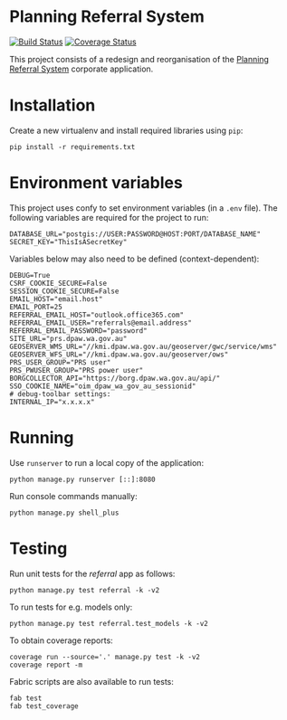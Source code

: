 # Planning Referral System

[![Build
Status](https://travis-ci.org/parksandwildlife/prs.svg?branch=master)](https://travis-ci.org/parksandwildlife/prs)
[![Coverage
Status](https://coveralls.io/repos/github/parksandwildlife/prs/badge.svg?branch=master)](https://coveralls.io/github/parksandwildlife/prs?branch=master)

This project consists of a redesign and reorganisation of the [Planning
Referral System](https://confluence.dec.wa.gov.au/display/prs/Home)
corporate application.

# Installation

Create a new virtualenv and install required libraries using `pip`:

    pip install -r requirements.txt

# Environment variables

This project uses confy to set environment variables (in a `.env` file).
The following variables are required for the project to run:

    DATABASE_URL="postgis://USER:PASSWORD@HOST:PORT/DATABASE_NAME"
    SECRET_KEY="ThisIsASecretKey"

Variables below may also need to be defined (context-dependent):

    DEBUG=True
    CSRF_COOKIE_SECURE=False
    SESSION_COOKIE_SECURE=False
    EMAIL_HOST="email.host"
    EMAIL_PORT=25
    REFERRAL_EMAIL_HOST="outlook.office365.com"
    REFERRAL_EMAIL_USER="referrals@email.address"
    REFERRAL_EMAIL_PASSWORD="password"
    SITE_URL="prs.dpaw.wa.gov.au"
    GEOSERVER_WMS_URL="//kmi.dpaw.wa.gov.au/geoserver/gwc/service/wms"
    GEOSERVER_WFS_URL="//kmi.dpaw.wa.gov.au/geoserver/ows"
    PRS_USER_GROUP="PRS user"
    PRS_PWUSER_GROUP="PRS power user"
    BORGCOLLECTOR_API="https://borg.dpaw.wa.gov.au/api/"
    SSO_COOKIE_NAME="oim_dpaw_wa_gov_au_sessionid"
    # debug-toolbar settings:
    INTERNAL_IP="x.x.x.x"

# Running

Use `runserver` to run a local copy of the application:

    python manage.py runserver [::]:8080

Run console commands manually:

    python manage.py shell_plus

# Testing

Run unit tests for the *referral* app as follows:

    python manage.py test referral -k -v2

To run tests for e.g. models only:

    python manage.py test referral.test_models -k -v2

To obtain coverage reports:

    coverage run --source='.' manage.py test -k -v2
    coverage report -m

Fabric scripts are also available to run tests:

    fab test
    fab test_coverage
